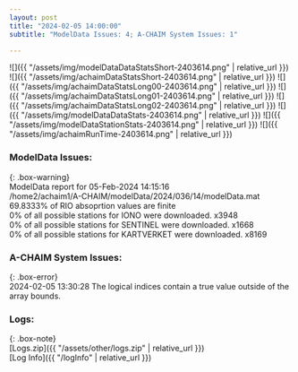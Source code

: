 ```yaml
---
layout: post
title: "2024-02-05 14:00:00"
subtitle: "ModelData Issues: 4; A-CHAIM System Issues: 1"

---
```


![]({{ "/assets/img/modelDataDataStatsShort-2403614.png" | relative_url }})
![]({{ "/assets/img/achaimDataStatsShort-2403614.png" | relative_url }})
![]({{ "/assets/img/achaimDataStatsLong00-2403614.png" | relative_url }})
![]({{ "/assets/img/achaimDataStatsLong01-2403614.png" | relative_url }})
![]({{ "/assets/img/achaimDataStatsLong02-2403614.png" | relative_url }})
![]({{ "/assets/img/modelDataDataStats-2403614.png" | relative_url }})
![]({{ "/assets/img/modelDataStationStats-2403614.png" | relative_url }})
![]({{ "/assets/img/achaimRunTime-2403614.png" | relative_url }})


### ModelData Issues:  
  
{: .box-warning}  
 ModelData report for 05-Feb-2024 14:15:16   
 /home2/achaim1/A-CHAIM/modelData/2024/036/14/modelData.mat   
 69.8333% of RIO absoprtion values are finite   
 0% of all possible stations for IONO were downloaded. x3948   
 0% of all possible stations for SENTINEL were downloaded. x1668   
 0% of all possible stations for KARTVERKET were downloaded. x8169   
  
### A-CHAIM System Issues:  
  
{: .box-error}  
2024-02-05 13:30:28 The logical indices contain a true value outside of the array bounds.  

### Logs:  
  
{: .box-note}  
[Logs.zip]({{ "/assets/other/logs.zip" | relative_url }})  
[Log Info]({{ "/logInfo" | relative_url }})  
